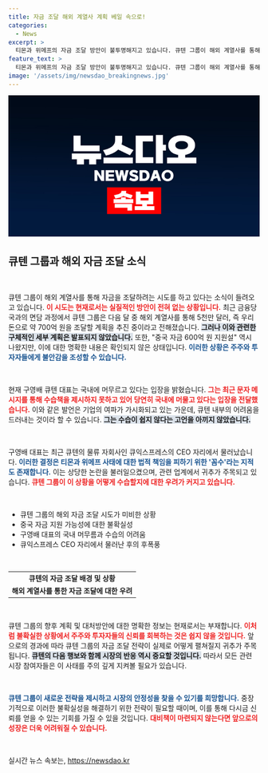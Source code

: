 ```yaml
---
title: 자금 조달 해외 계열사 계획 베일 속으로!
categories:
  - News
excerpt: >
  티몬과 위메프의 자금 조달 방안이 불투명해지고 있습니다. 큐텐 그룹이 해외 계열사를 통해 700억 원 조달 계획을 밝혔지만, 구체적인 실행 방안은 미비합니다. 구영배 대표는 국내에 머물며 위기 소통에 전념하고 있으나, 그의 과거 CEO 자리 사퇴에 대한 의혹이 제기되고 있습니다.
feature_text: >
  티몬과 위메프의 자금 조달 방안이 불투명해지고 있습니다. 큐텐 그룹이 해외 계열사를 통해 700억 원 조달 계획을 밝혔지만, 구체적인 실행 방안은 미비합니다. 구영배 대표는 국내에 머물며 위기 소통에 전념하고 있으나, 그의 과거 CEO 자리 사퇴에 대한 의혹이 제기되고 있습니다.
image: '/assets/img/newsdao_breakingnews.jpg'
---
```


<p><img src="/assets/img/newsdao_breakingnews.jpg" alt="ontimetimes 속보" /></p>

<h2 data-ke-size="size26">큐텐 그룹과 해외 자금 조달 소식</h2>

<p data-ke-size="size16">&nbsp;</p>

<p>큐텐 그룹이 해외 계열사를 통해 자금을 조달하려는 시도를 하고 있다는 소식이 들려오고 있습니다. <b><span style="color: #ee2323;">이 시도는 현재로서는 실질적인 방안이 전혀 없는 상황입니다.</span></b> 최근 금융당국과의 면담 과정에서 큐텐 그룹은 다음 달 중 해외 계열사를 통해 5천만 달러, 즉 우리 돈으로 약 700억 원을 조달할 계획을 추진 중이라고 전해졌습니다. <b><span style="background-color: #21538527;">그러나 이와 관련한 구체적인 세부 계획은 발표되지 않았습니다.</span></b> 또한, "중국 자금 600억 원 지원설" 역시 나왔지만, 이에 대한 명확한 내용은 확인되지 않은 상태입니다. <b><span style="color: #1a5490;">이러한 상황은 주주와 투자자들에게 불안감을 조성할 수 있습니다.</span></b></p>

<p data-ke-size="size16">&nbsp;</p>

<p>현재 구영배 큐텐 대표는 국내에 머무르고 있다는 입장을 밝혔습니다. <b><span style="color: #ee2323;">그는 최근 문자 메시지를 통해 수습책을 제시하지 못하고 있어 당연히 국내에 머물고 있다는 입장을 전달했습니다.</span></b> 이와 같은 발언은 기업의 여파가 가시화되고 있는 가운데, 큐텐 내부의 어려움을 드러내는 것이라 할 수 있습니다. <b><span style="background-color: #21538527;">그는 수습이 쉽지 않다는 고언을 아끼지 않았습니다.</span></b></p>

<p data-ke-size="size16">&nbsp;</p>

<p>구영배 대표는 최근 큐텐의 물류 자회사인 큐익스프레스의 CEO 자리에서 물러났습니다. <b><span style="color: #1a5490;">이러한 결정은 티몬과 위메프 사태에 대한 법적 책임을 피하기 위한 '꼼수'라는 지적도 존재합니다.</span></b> 이는 상당한 논란을 불러일으켰으며, 관련 업계에서 귀추가 주목되고 있습니다. <b><span style="color: #ee2323;">큐텐 그룹이 이 상황을 어떻게 수습할지에 대한 우려가 커지고 있습니다.</span></b></p>

<p data-ke-size="size16">&nbsp;</p>

<ul>
    <li>큐텐 그룹의 해외 자금 조달 시도가 미비한 상황</li>
    <li>중국 자금 지원 가능성에 대한 불확실성</li>
    <li>구영배 대표의 국내 머무름과 수습의 어려움</li>
    <li>큐익스프레스 CEO 자리에서 물러난 후의 후폭풍</li>
</ul>

<p data-ke-size="size16">&nbsp;</p>

<table style="width: 100%;">
    <tr>
        <td style="text-align: center; height: 17px;"><b>큐텐의 자금 조달 배경 및 상황</b></td>
    </tr>
    <tr>
        <td style="text-align: center; height: 17px;"><b>해외 계열사를 통한 자금 조달에 대한 우려</b></td>
    </tr>
</table>

<p data-ke-size="size16">&nbsp;</p>

<p>큐텐 그룹의 향후 계획 및 대처방안에 대한 명확한 정보는 현재로서는 부재합니다. <b><span style="color: #ee2323;">이처럼 불확실한 상황에서 주주와 투자자들의 신뢰를 회복하는 것은 쉽지 않을 것입니다.</span></b> 앞으로의 경과에 따라 큐텐 그룹의 자금 조달 전략이 실제로 어떻게 펼쳐질지 귀추가 주목됩니다. <b><span style="background-color: #21538527;">큐텐의 다음 행보와 함께 시장의 반응 역시 중요할 것입니다.</span></b> 따라서 모든 관련 시장 참여자들은 이 사태를 주의 깊게 지켜볼 필요가 있습니다. </p>

<p data-ke-size="size16">&nbsp;</p>

<p><b><span style="color: #1a5490;">큐텐 그룹이 새로운 전략을 제시하고 시장의 안정성을 찾을 수 있기를 희망합니다.</span></b> 중장기적으로 이러한 불확실성을 해결하기 위한 전략이 필요할 때이며, 이를 통해 다시금 신뢰를 얻을 수 있는 기회를 가질 수 있을 것입니다. <b><span style="color: #ee2323;">대비책이 마련되지 않는다면 앞으로의 성장은 더욱 어려워질 수 있습니다.</span></b> </p>

<p data-ke-size="size16">&nbsp;</p>
실시간 뉴스 속보는, <a href="https://newsdao.kr" rel="dofollow">https://newsdao.kr</a>



